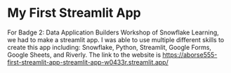 # My First Streamlit App

For Badge 2: Data Application Builders Workshop of Snowflake Learning, we had to make a streamlit app. 
I was able to use multiple different skills to create this app including: Snowflake, Python, Streamlit, Google Forms, Google Sheets, and Riverly.
The link to the website is https://aborse555-first-streamlit-app-streamlit-app-w0433r.streamlit.app/ 
